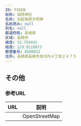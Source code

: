```yaml
---
ID: FXGEB
総称: 稲荷神社
名称: 白髭稲荷大明神
名称読み: null
別名: null
都道府県: 長崎県
区域: 長崎市
緯度: 32.756441
経度: 129.9110873
郵便番号: 8500012
住所: 長崎県長崎市本河内４丁目２４７５
---
```


## その他

### 参考URL

| URL | 説明          |
| --- | ------------- |
|     | OpenStreetMap |
